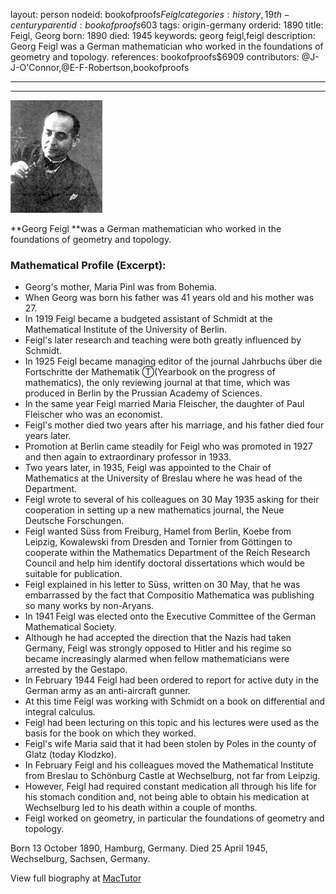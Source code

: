 layout: person
nodeid: bookofproofs$Feigl
categories: history,19th-century
parentid: bookofproofs$603
tags: origin-germany
orderid: 1890
title: Feigl, Georg
born: 1890
died: 1945
keywords: georg feigl,feigl
description: Georg Feigl was a German mathematician who worked in the foundations of geometry and topology.
references: bookofproofs$6909
contributors: @J-J-O'Connor,@E-F-Robertson,bookofproofs

---



---

![Feigl.jpg](https://github.com/bookofproofs/bookofproofs.github.io/blob/main/_sources/_assets/images/portraits/Feigl.jpg?raw=true)

**Georg Feigl **was a German mathematician who worked in the foundations of geometry and topology.

### Mathematical Profile (Excerpt):
* Georg's mother, Maria Pinl was from Bohemia.
* When Georg was born his father was 41 years old and his mother was 27.
* In 1919 Feigl became a budgeted assistant of Schmidt at the Mathematical Institute of the University of Berlin.
* Feigl's later research and teaching were both greatly influenced by Schmidt.
* In 1925 Feigl became managing editor of the journal Jahrbuchs über die Fortschritte der Mathematik Ⓣ(Yearbook on the progress of mathematics), the only reviewing journal at that time, which was produced in Berlin by the Prussian Academy of Sciences.
* In the same year Feigl married Maria Fleischer, the daughter of Paul Fleischer who was an economist.
* Feigl's mother died two years after his marriage, and his father died four years later.
* Promotion at Berlin came steadily for Feigl who was promoted in 1927 and then again to extraordinary professor in 1933.
* Two years later, in 1935, Feigl was appointed to the Chair of Mathematics at the University of Breslau where he was head of the Department.
* Feigl wrote to several of his colleagues on 30 May 1935 asking for their cooperation in setting up a new mathematics journal, the Neue Deutsche Forschungen.
* Feigl wanted Süss from Freiburg, Hamel from Berlin, Koebe from Leipzig, Kowalewski from Dresden and Tornier from Göttingen to cooperate within the Mathematics Department of the Reich Research Council and help him identify doctoral dissertations which would be suitable for publication.
* Feigl explained in his letter to Süss, written on 30 May, that he was embarrassed by the fact that Compositio Mathematica was publishing so many works by non-Aryans.
* In 1941 Feigl was elected onto the Executive Committee of the German Mathematical Society.
* Although he had accepted the direction that the Nazis had taken Germany, Feigl was strongly opposed to Hitler and his regime so became increasingly alarmed when fellow mathematicians were arrested by the Gestapo.
* In February 1944 Feigl had been ordered to report for active duty in the German army as an anti-aircraft gunner.
* At this time Feigl was working with Schmidt on a book on differential and integral calculus.
* Feigl had been lecturing on this topic and his lectures were used as the basis for the book on which they worked.
* Feigl's wife Maria said that it had been stolen by Poles in the county of Glatz (today Klodzko).
* In February Feigl and his colleagues moved the Mathematical Institute from Breslau to Schönburg Castle at Wechselburg, not far from Leipzig.
* However, Feigl had required constant medication all through his life for his stomach condition and, not being able to obtain his medication at Wechselburg led to his death within a couple of months.
* Feigl worked on geometry, in particular the foundations of geometry and topology.

Born 13 October 1890, Hamburg, Germany. Died 25 April 1945, Wechselburg, Sachsen, Germany.

View full biography at [MacTutor](https://mathshistory.st-andrews.ac.uk/Biographies/Feigl/)
